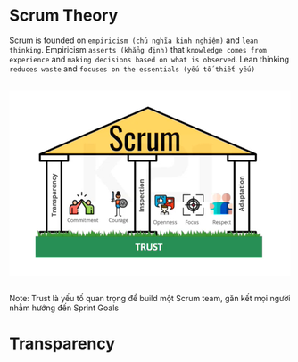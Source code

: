 # Scrum Theory

Scrum is founded on `empiricism (chủ nghĩa kinh nghiệm)` and `lean thinking`. Empiricism `asserts (khẳng định)` that `knowledge comes from experience` and `making decisions based on what is observed`. Lean thinking `reduces waste` and `focuses on the essentials (yếu tố thiết yếu)`

<br>
<img src="./Assets/3 pillars.png" width="700" style="display: block; margin: 0 auto" />
<br>

Note: Trust là yếu tố quan trọng để build một Scrum team, găn kết mọi người nhằm hướng đến Sprint Goals

# Transparency
